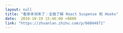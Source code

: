 ```yaml
---
layout: null
title: "看家本领来了：全面了解 React Suspense 和 Hooks"
date:  2019-10-19 15:46:00 +0800
link: "https://zhuanlan.zhihu.com/p/86004871"
---
```

